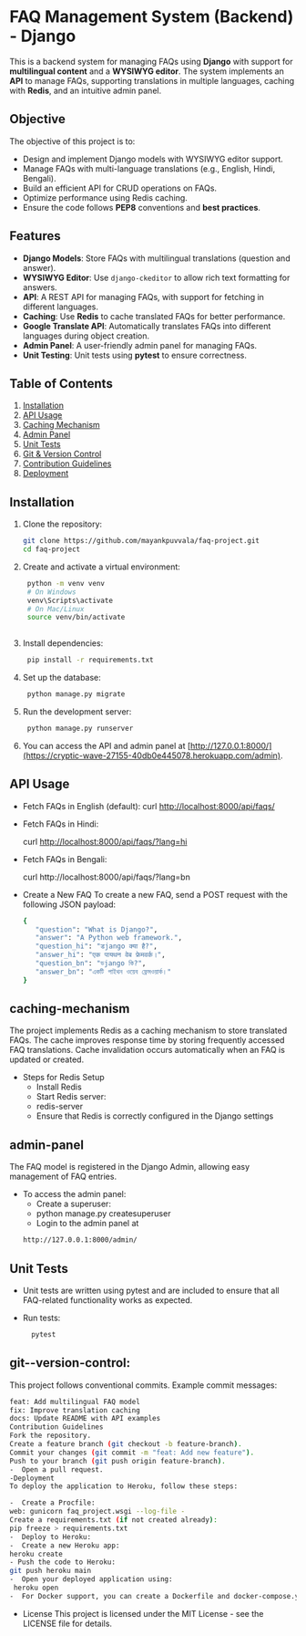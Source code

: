 # FAQ Management System (Backend) - Django

This is a backend system for managing FAQs using **Django** with support for **multilingual content** and a **WYSIWYG editor**. The system implements an **API** to manage FAQs, supporting translations in multiple languages, caching with **Redis**, and an intuitive admin panel.

## Objective
The objective of this project is to:
- Design and implement Django models with WYSIWYG editor support.
- Manage FAQs with multi-language translations (e.g., English, Hindi, Bengali).
- Build an efficient API for CRUD operations on FAQs.
- Optimize performance using Redis caching.
- Ensure the code follows **PEP8** conventions and **best practices**.

## Features
- **Django Models**: Store FAQs with multilingual translations (question and answer).
- **WYSIWYG Editor**: Use `django-ckeditor` to allow rich text formatting for answers.
- **API**: A REST API for managing FAQs, with support for fetching in different languages.
- **Caching**: Use **Redis** to cache translated FAQs for better performance.
- **Google Translate API**: Automatically translates FAQs into different languages during object creation.
- **Admin Panel**: A user-friendly admin panel for managing FAQs.
- **Unit Testing**: Unit tests using **pytest** to ensure correctness.

## Table of Contents
1. [Installation](#installation)
2. [API Usage](#api-usage)
3. [Caching Mechanism](#caching-mechanism)
4. [Admin Panel](#admin-panel)
5. [Unit Tests](#unit-tests)
6. [Git & Version Control](#git--version-control)
7. [Contribution Guidelines](#contribution-guidelines)
8. [Deployment](#deployment)

## Installation

1. Clone the repository:
   ```bash
   git clone https://github.com/mayankpuvvala/faq-project.git
   cd faq-project
2. Create and activate a virtual environment:
   
   ```bash
    python -m venv venv
    # On Windows
    venv\Scripts\activate
    # On Mac/Linux
    source venv/bin/activate
  
3. Install dependencies:
   ```bash
    pip install -r requirements.txt
4. Set up the database:
   ```bash
    python manage.py migrate
5. Run the development server:
   ```bash
    python manage.py runserver
6. You can access the API and admin panel at [http://127.0.0.1:8000/](https://cryptic-wave-27155-40db0e445078.herokuapp.com/admin).

## API Usage
- Fetch FAQs in English (default):
    curl [http://localhost:8000/api/faqs/](https://cryptic-wave-27155-40db0e445078.herokuapp.com/api/faqs/)
- Fetch FAQs in Hindi:

    curl [http://localhost:8000/api/faqs/?lang=hi](https://cryptic-wave-27155-40db0e445078.herokuapp.com/api/faqs/?lang=hi)
- Fetch FAQs in Bengali:

    curl http://localhost:8000/api/faqs/?lang=bn
- Create a New FAQ
  To create a new FAQ, send a POST request with the following JSON payload:
  
   ```bash
  {
      "question": "What is Django?",
      "answer": "A Python web framework.",
      "question_hi": "डjango क्या है?",
      "answer_hi": "एक पायथन वेब फ्रेमवर्क।",
      "question_bn": "ডjango কি?",
      "answer_bn": "একটি পাইথন ওয়েব ফ্রেমওয়ার্ক।"
  }
## caching-mechanism
The project implements Redis as a caching mechanism to store translated FAQs. The cache improves response time by storing frequently accessed FAQ translations. Cache invalidation occurs automatically when an FAQ is updated or created.

- Steps for Redis Setup
   - Install Redis
    - Start Redis server:
    - redis-server
    - Ensure that Redis is correctly configured in the Django settings
 
      
## admin-panel
The FAQ model is registered in the Django Admin, allowing easy management of FAQ entries.

- To access the admin panel:
    - Create a superuser:
    - python manage.py createsuperuser
    - Login to the admin panel at 
   ```bash
   http://127.0.0.1:8000/admin/
## Unit Tests
 - Unit tests are written using pytest and are included to ensure that all FAQ-related functionality works as expected.

- Run tests:
   ```bash
     pytest
## git--version-control:
This project follows conventional commits. Example commit messages:

   ```bash
feat: Add multilingual FAQ model
fix: Improve translation caching
docs: Update README with API examples
Contribution Guidelines
Fork the repository.
Create a feature branch (git checkout -b feature-branch).
Commit your changes (git commit -m "feat: Add new feature").
Push to your branch (git push origin feature-branch).
-  Open a pull request.
-Deployment
  To deploy the application to Heroku, follow these steps:

-  Create a Procfile:
web: gunicorn faq_project.wsgi --log-file -
Create a requirements.txt (if not created already):
pip freeze > requirements.txt
-  Deploy to Heroku:
-  Create a new Heroku app:
  heroku create
- Push the code to Heroku:
  git push heroku main
-  Open your deployed application using:
    heroku open
-  For Docker support, you can create a Dockerfile and docker-compose.yml.
```
-  License
  This project is licensed under the MIT License - see the LICENSE file for details.
